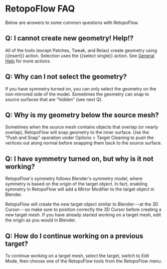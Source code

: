 # RetopoFlow FAQ

Below are answers to some common questions with RetopoFlow.


## Q: I cannot create new geometry!  Help!?

All of the tools (except Patches, Tweak, and Relax) create geometry using {{insert}} action.
Selection uses the {{select single}} action.
See [General Help](general.md) for more actions.


## Q: Why can I not select the geometry?

If you have symmetry turned on, you can only select the geometry on the non-mirrored side of the model.
Sometimes the geometry can snap to source surfaces that are "hidden" (see next Q).


## Q: Why is my geometry below the source mesh?

Sometimes when the source mesh contains objects that overlap (or nearly overlap), RetopoFlow will snap geometry to the inner surface.
Use the "Push and Snap" operation under Options > Target Cleaning to push the vertices out along normal before snapping them back to the source surface.


## Q: I have symmetry turned on, but why is it not working?

RetopoFlow's symmetry follows Blender's symmetry model, where symmetry is based on the origin of the target object.
In fact, enabling symmetry in RetopoFlow will add a Mirror Modifier to the target object in Blender.

RetopoFlow will create the new target object similar to Blender---at the 3D Cursor---so make sure to position correctly the 3D Cursor before creating a new target mesh.
If you have already started working on a target mesh, edit the origin as you would in Blender.


## Q: How do I continue working on a previous target?

To continue working on a target mesh, select the target, switch to Edit Mode, then choose one of the RetopoFlow tools from the RetopoFlow menu.

